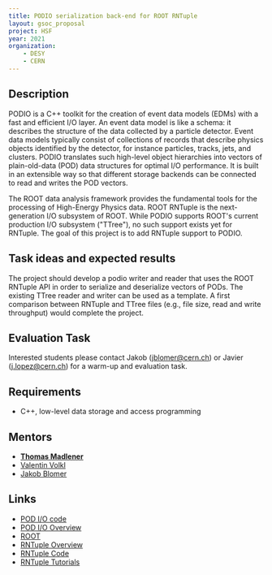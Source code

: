 ```yaml
---
title: PODIO serialization back-end for ROOT RNTuple
layout: gsoc_proposal
project: HSF
year: 2021
organization:
    - DESY
    - CERN
---
```


## Description
PODIO is a C++ toolkit for the creation of event data models (EDMs) with a fast and efficient I/O layer.
An event data model is like a schema: it describes the structure of the data collected by a particle detector.
Event data models typically consist of collections of records that describe physics objects identified by the detector, for instance particles, tracks, jets, and clusters.
PODIO translates such high-level object hierarchies into vectors of plain-old-data (POD) data structures for optimal I/O performance.
It is built in an extensible way so that different storage backends can be connected to read and writes the POD vectors.

The ROOT data analysis framework provides the fundamental tools for the processing of High-Energy Physics data.
ROOT RNTuple is the next-generation I/O subsystem of ROOT.
While PODIO supports ROOT's current production I/O subsystem ("TTree"), no such support exists yet for RNTuple.
The goal of this project is to add RNTuple support to PODIO.

## Task ideas and expected results
The project should develop a podio writer and reader that uses the ROOT RNTuple API in order to serialize and deserialize vectors of PODs.
The existing TTree reader and writer can be used as a template.
A first comparison between RNTuple and TTree files (e.g., file size, read and write throughput) would complete the project.

## Evaluation Task
Interested students please contact Jakob (jblomer@cern.ch) or Javier (j.lopez@cern.ch) for a warm-up and evaluation task.

## Requirements
 * C++, low-level data storage and access programming

## Mentors
 * **[Thomas Madlener](mailto:thomas.madlener@desy.de)**
 * [Valentin Volkl](mailto:valentin.volkl@cern.ch)
 * [Jakob Blomer](mailto:jblomer@cern.ch)

## Links
 * [POD I/O code](https://github.com/AIDASoft/podio)
 * [POD I/O Overview](https://www.epj-conferences.org/articles/epjconf/pdf/2020/21/epjconf_chep2020_05024.pdf)
 * [ROOT](https://root.cern/)
 * [RNTuple Overview](https://indico.cern.ch/event/773049/contributions/3474746/attachments/1937507/3211341/rntuple-chep19.pdf)
 * [RNTuple Code](https://github.com/root-project/root/tree/master/tree/ntuple/v7)
 * [RNTuple Tutorials](https://github.com/root-project/root/tree/master/tutorials/v7/ntuple)
